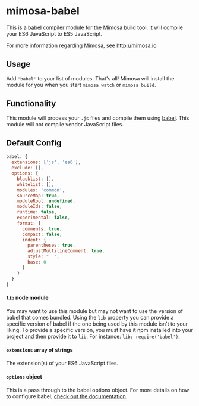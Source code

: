 mimosa-babel
===========

This is a [babel](https://babeljs.org/) compiler module for the Mimosa build tool. It will compile your ES6 JavaScript to ES5 JavaScript.

For more information regarding Mimosa, see http://mimosa.io

## Usage

Add `'babel'` to your list of modules.  That's all!  Mimosa will install the module for you when you start `mimosa watch` or `mimosa build`.

## Functionality

This module will process your `.js` files and compile them using [babel](https://babeljs.org/).  This module will not compile vendor JavaScript files.

## Default Config

```javascript
babel: {
  extensions: ['js', 'es6'],
  exclude: [],
  options: {
    blacklist: [],
    whitelist: [],
    modules: 'common',
    sourceMap: true,
    moduleRoot: undefined,
    moduleIds: false,
    runtime: false,
    experimental: false,
    format: {
      comments: true,
      compact: false,
      indent: {
        parentheses: true,
        adjustMultilineComment: true,
        style: "  ",
        base: 0
      }
    }
  }
}
```

#### `lib` node module
You may want to use this module but may not want to use the version of babel that comes bundled. Using the `lib` property you can provide a specific version of babel if the one being used by this module isn't to your liking. To provide a specific version, you must have it npm installed into your project and then provide it to `lib`. For instance: `lib: require('babel')`.

#### `extensions` array of strings
The extension(s) of your ES6 JavaScript files.

#### `options` object
This is a pass through to the babel options object. For more details on how to configure babel, [check out the documentation](https://babeljs.org/docs/usage/options/).
